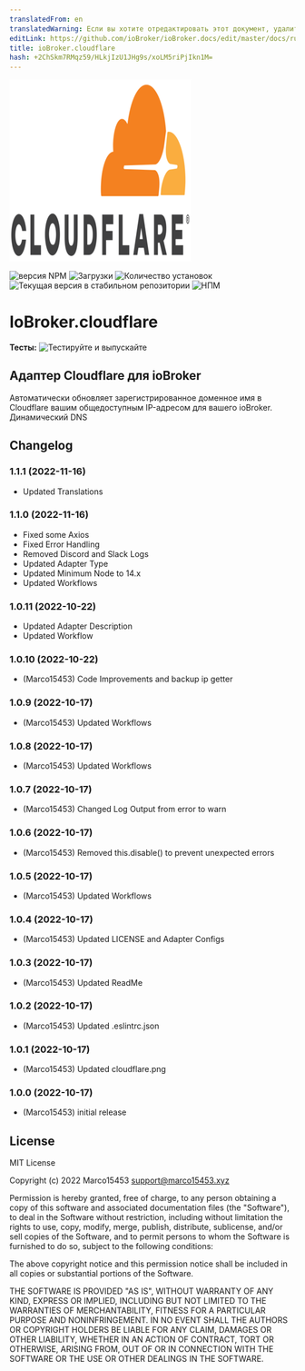 ```yaml
---
translatedFrom: en
translatedWarning: Если вы хотите отредактировать этот документ, удалите поле «translationFrom», в противном случае этот документ будет снова автоматически переведен
editLink: https://github.com/ioBroker/ioBroker.docs/edit/master/docs/ru/adapterref/iobroker.cloudflare/README.md
title: ioBroker.cloudflare
hash: +2ChSkm7RMqz59/HLkjIzU1JHg9s/xoLM5riPjIkn1M=
---
```

![Логотип](../../../en/adapterref/iobroker.cloudflare/admin/cloudflare.png)

![версия NPM](https://img.shields.io/npm/v/iobroker.cloudflare.svg)
![Загрузки](https://img.shields.io/npm/dm/iobroker.cloudflare.svg)
![Количество установок](https://iobroker.live/badges/cloudflare-installed.svg)
![Текущая версия в стабильном репозитории](https://iobroker.live/badges/cloudflare-stable.svg)
![НПМ](https://nodei.co/npm/iobroker.cloudflare.png?downloads=true)

# IoBroker.cloudflare
**Тесты:** ![Тестируйте и выпускайте](https://github.com/Marco15453/ioBroker.cloudflare/workflows/Test%20and%20Release/badge.svg)

## Адаптер Cloudflare для ioBroker
Автоматически обновляет зарегистрированное доменное имя в Cloudflare вашим общедоступным IP-адресом для вашего ioBroker. Динамический DNS

## Changelog
<!--
	Placeholder for the next version (at the beginning of the line):
	### **WORK IN PROGRESS**
-->
### 1.1.1 (2022-11-16)
* Updated Translations

### 1.1.0 (2022-11-16)
* Fixed some Axios
* Fixed Error Handling
* Removed Discord and Slack Logs
* Updated Adapter Type
* Updated Minimum Node to 14.x
* Updated Workflows

### 1.0.11 (2022-10-22)
* Updated Adapter Description
* Updated Workflow

### 1.0.10 (2022-10-22)
* (Marco15453) Code Improvements and backup ip getter

### 1.0.9 (2022-10-17)
* (Marco15453) Updated Workflows

### 1.0.8 (2022-10-17)
* (Marco15453) Updated Workflows

### 1.0.7 (2022-10-17)
* (Marco15453) Changed Log Output from error to warn

### 1.0.6 (2022-10-17)
* (Marco15453) Removed this.disable() to prevent unexpected errors

### 1.0.5 (2022-10-17)
* (Marco15453) Updated Workflows

### 1.0.4 (2022-10-17)
* (Marco15453) Updated LICENSE and Adapter Configs

### 1.0.3 (2022-10-17)
* (Marco15453) Updated ReadMe

### 1.0.2 (2022-10-17)
* (Marco15453) Updated .eslintrc.json

### 1.0.1 (2022-10-17)
* (Marco15453) Updated cloudflare.png

### 1.0.0 (2022-10-17)
* (Marco15453) initial release

## License
MIT License

Copyright (c) 2022 Marco15453 <support@marco15453.xyz>

Permission is hereby granted, free of charge, to any person obtaining a copy
of this software and associated documentation files (the "Software"), to deal
in the Software without restriction, including without limitation the rights
to use, copy, modify, merge, publish, distribute, sublicense, and/or sell
copies of the Software, and to permit persons to whom the Software is
furnished to do so, subject to the following conditions:

The above copyright notice and this permission notice shall be included in all
copies or substantial portions of the Software.

THE SOFTWARE IS PROVIDED "AS IS", WITHOUT WARRANTY OF ANY KIND, EXPRESS OR
IMPLIED, INCLUDING BUT NOT LIMITED TO THE WARRANTIES OF MERCHANTABILITY,
FITNESS FOR A PARTICULAR PURPOSE AND NONINFRINGEMENT. IN NO EVENT SHALL THE
AUTHORS OR COPYRIGHT HOLDERS BE LIABLE FOR ANY CLAIM, DAMAGES OR OTHER
LIABILITY, WHETHER IN AN ACTION OF CONTRACT, TORT OR OTHERWISE, ARISING FROM,
OUT OF OR IN CONNECTION WITH THE SOFTWARE OR THE USE OR OTHER DEALINGS IN THE
SOFTWARE.